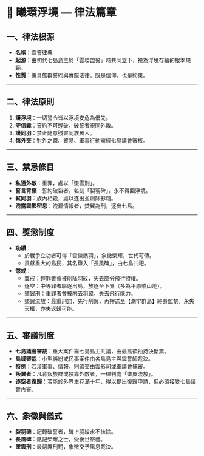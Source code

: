 # 🪽 曦環浮境 — 律法篇章

## 一、律法根源
- **名稱**：雲誓律典  
- **起源**：由初代七島島主於「雲環盟誓」時共同立下，視為浮境存續的根本規範。  
- **性質**：兼具族群誓約與實際法律，既是信仰，也是約束。  

---

## 二、律法原則
1. **護浮境**：一切誓令皆以浮境安危為優先。  
2. **守信義**：誓約不可輕破，破誓者視同外敵。  
3. **護同羽**：禁止隨意殘害同族翼人。  
4. **慎外交**：對外之盟、貿易、軍事行動需經七島議會審核。  

---

## 三、禁忌條目
- **私通外敵**：重罪，處以「墜雲刑」。  
- **誓言背棄**：誓約破裂者，名刻「裂羽碑」，永不得回浮境。  
- **弒同羽**：族內相殺，處以逐出並削除影籍。  
- **洩露雲影密息**：洩漏情報者，焚翼為刑，逐出七島。  

---

## 四、獎懲制度
- **功績**：  
  - 於戰爭立功者可得「雲徽鐫羽」，象徵榮耀，世代可傳。  
  - 貢獻重大的島民，其名錄入「長風碑」，由七島共祀。  
- **懲戒**：  
  - 翼戒：輕罪者會被削除羽紋，失去部分飛行特權。
  - 逐空：中等罪者驅逐出島，放逐至下界（多為平原或山地）。
  - 墜翼刑：重罪者會被削去羽翼，失去飛行能力。
  - 墜翼流放：最重刑罰，先行削翼，再押送至【潮牢群島】終身監禁，永失天權，亦失返歸可能。  

---

## 五、審議制度
- **七島議會審裁**：重大案件需七島島主共議，由最高領袖持決斷票。  
- **島域審裁**：小型糾紛或民事案件由各島島主與雲誓師裁決。  
- **特例**：若涉軍事、情報，則須交由雲影司或軍議會補審。
- **叛翼者**：凡背叛族群或投靠外敵者，一律判處「墜翼流放」。  
- **逐空者復歸**：若能於外界生存滿十年，得以提出復歸申請，但必須接受七島議會再審。  

---

## 六、象徵與儀式
- **裂羽碑**：記錄破誓者，碑上羽紋永不抹除。  
- **長風碑**：銘記榮耀之士，受後世祭禮。  
- **墜雲刑**：最嚴厲刑罰，象徵交予風息裁決。  
